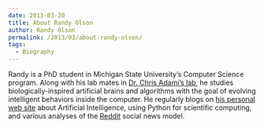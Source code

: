 ```yaml
---
date: 2013-03-20
title: About Randy Olson
author: Randy Olson
permalink: /2013/03/about-randy-olson/
tags:
  - Biography
---
```

Randy is a PhD student in Michigan State University&#8217;s Computer Science program. Along with his lab mates in <a href="http://adamilab.msu.edu/" target="_blank">Dr. Chris Adami&#8217;s lab</a>, he studies biologically-inspired artificial brains and algorithms with the goal of evolving intelligent behaviors inside the computer. He regularly blogs on <a href="http://www.randalolson.com/blog/" target="_blank">his personal web site</a> about Artificial Intelligence, using Python for scientific computing, and various analyses of the <a href="http://www.reddit.com" target="_blank">Reddit</a> social news model.
